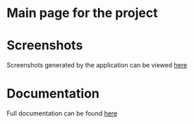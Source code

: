# Main page for the project

# Screenshots
Screenshots generated by the application can be viewed [here](screenshots/README.md)

# Documentation 

Full documentation can be found [here](documentation/html/index.html)
